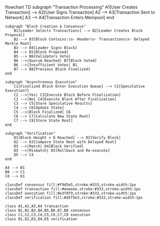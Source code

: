 flowchart TD
    subgraph "Transaction Processing"
        A1[User Creates Transaction] --> A2[User Signs Transaction]
        A2 --> A3[Transaction Sent to Network]
        A3 --> A4[Transaction Enters Mempool]
    end
    
    subgraph "Block Creation & Consensus"
        B1[Leader Selects Transactions] --> B2[Leader Creates Block Proposal]
        B2 --> B3[Block Contains:\n- Header\n- Transactions\n- Delayed Merkle Root]
        B3 --> B4[Leader Signs Block]
        B4 --> B5[Block Proposed]
        B5 --> B6{Validators Vote}
        B6 -->|Quorum Reached| B7[Block Voted]
        B6 -->|Insufficient Votes| B1
        B7 --> B8[Previous Block Finalized]
    end
    
    subgraph "Asynchronous Execution"
        C1[Finalized Block Enter Execution Queue] --> C2{Speculative Execution?}
        C2 -->|Yes| C3[Execute Block Before Finalization]
        C2 -->|No| C4[Execute Block After Finalization]
        C3 --> C5[Store Speculative Results]
        C4 --> C6[Update State]
        C5 -->|Block Finalized| C6
        C6 --> C7[Calculate New State Root]
        C7 --> C8[Store State Root]
    end
    
    subgraph "Verification"
        D1[Block Height + D Reached] --> D2[Verify Block]
        D2 --> D3[Compare State Root with Delayed Root]
        D3 -->|Match| D4[Block Verified]
        D3 -->|Mismatch| D5[Rollback and Re-execute]
        D5 --> C4
    end
    
    A4 --> B1
    B8 --> C1
    C8 --> D1
    
    classDef consensus fill:#f9d5e5,stroke:#333,stroke-width:1px
    classDef transaction fill:#eeeeee,stroke:#333,stroke-width:1px
    classDef execution fill:#e3f0f9,stroke:#333,stroke-width:1px
    classDef verification fill:#d5f5e3,stroke:#333,stroke-width:1px
    
    class A1,A2,A3,A4 transaction
    class B1,B2,B3,B4,B5,B6,B7,B8 consensus
    class C1,C2,C3,C4,C5,C6,C7,C8 execution
    class D1,D2,D3,D4,D5 verification
